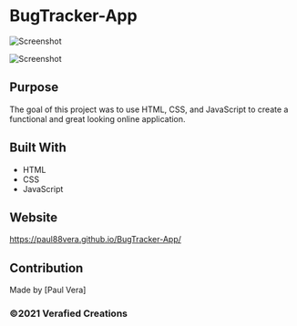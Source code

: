 # BugTracker-App

![Screenshot](./images/Homepage-Screenshot.png)

![Screenshot](./images/EntryForm-Screenshot.png)

## Purpose
The goal of this project was to use HTML, CSS, and JavaScript to create a functional and great looking online application.

## Built With
* HTML
* CSS
* JavaScript

## Website
https://paul88vera.github.io/BugTracker-App/

## Contribution
Made by [Paul Vera]

### ©2021 Verafied Creations